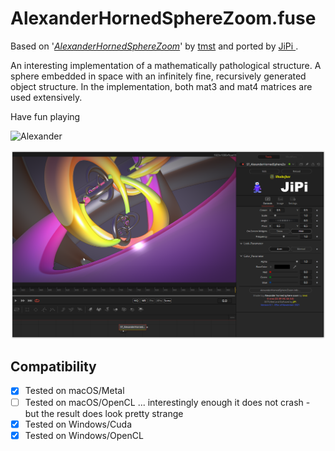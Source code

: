 AlexanderHornedSphereZoom.fuse
===========

Based on '_[AlexanderHornedSphereZoom](https://www.shadertoy.com/view/ttyGzW)_' by [tmst](https://www.shadertoy.com/user/tmst) and ported by [JiPi ](../../Site/Profiles/JiPi.md).

An interesting implementation of a mathematically pathological structure. A sphere embedded in space with an infinitely fine, recursively generated object structure.
In the implementation, both mat3 and mat4 matrices are used extensively.

Have fun playing

![Alexander](https://user-images.githubusercontent.com/78935215/140505472-a94508a6-5299-4090-98d0-d28151fcde3b.gif)


[![SpiraledLayers](AlexanderHornedSphereZoom.png)](AlexanderHornedSphereZoom.fuse)



## Compatibility
- [x] Tested on macOS/Metal
- [ ] Tested on macOS/OpenCL ... interestingly enough it does not crash - but the result does look pretty strange
- [x] Tested on Windows/Cuda
- [x] Tested on Windows/OpenCL
